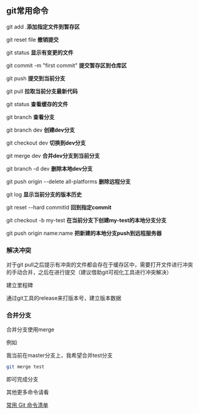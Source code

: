 ## git常用命令

git add .**添加指定文件到暂存区**

git reset file  **撤销提交**

git status  **显示有变更的文件**

git commit -m "first commit" **提交暂存区到仓库区**

git push **提交到当前分支**

git pull **拉取当前分支最新代码**

git status **查看缓存的文件**

git branch **查看分支**

git branch dev **创建dev分支**

git checkout dev **切换到dev分支**

git merge dev **合并dev分支到当前分支**

git branch -d dev **删除本地dev分支**

git push origin --delete all-platforms **删除远程分支**

git log **显示当前分支的版本历史**

git reset --hard commitId **回到指定commit**

git checkout -b my-test  **在当前分支下创建my-test的本地分支分支**

git push origin name:name **把新建的本地分支push到远程服务器**



### 解决冲突

对于git pull之后提示有冲突的文件都会存在于缓存区中，需要打开文件进行冲突的手动合并，之后在进行提交（建议借助git可视化工具进行冲突解决）

建立里程碑

通过git工具的release来打版本号，建立版本数据



### 合并分支

合并分支使用merge

例如

我当前在master分支上，我希望合并test分支

```bash
git merge test
```

即可完成分支





其他更多命令请看 

[常用 Git 命令清单](https://www.ruanyifeng.com/blog/2015/12/git-cheat-sheet.html)











